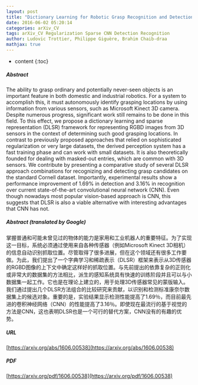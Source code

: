 ```yaml
---
layout: post
title: "Dictionary Learning for Robotic Grasp Recognition and Detection"
date: 2016-06-02 05:20:14
categories: arXiv_CV
tags: arXiv_CV Regularization Sparse CNN Detection Recognition
author: Ludovic Trottier, Philippe Giguère, Brahim Chaib-draa
mathjax: true
---
```


* content
{:toc}

##### Abstract
The ability to grasp ordinary and potentially never-seen objects is an important feature in both domestic and industrial robotics. For a system to accomplish this, it must autonomously identify grasping locations by using information from various sensors, such as Microsoft Kinect 3D camera. Despite numerous progress, significant work still remains to be done in this field. To this effect, we propose a dictionary learning and sparse representation (DLSR) framework for representing RGBD images from 3D sensors in the context of determining such good grasping locations. In contrast to previously proposed approaches that relied on sophisticated regularization or very large datasets, the derived perception system has a fast training phase and can work with small datasets. It is also theoretically founded for dealing with masked-out entries, which are common with 3D sensors. We contribute by presenting a comparative study of several DLSR approach combinations for recognizing and detecting grasp candidates on the standard Cornell dataset. Importantly, experimental results show a performance improvement of 1.69% in detection and 3.16% in recognition over current state-of-the-art convolutional neural network (CNN). Even though nowadays most popular vision-based approach is CNN, this suggests that DLSR is also a viable alternative with interesting advantages that CNN has not.

##### Abstract (translated by Google)
掌握普通和可能未曾见过的物体的能力是家用和工业机器人的重要特征。为了实现这一目标，系统必须通过使用来自各种传感器（例如Microsoft Kinect 3D相机）的信息自动识别抓取位置。尽管取得了很多进展，但在这个领域还有很多工作要做。为此，我们提出了一个字典学习和稀疏表示（DLSR）框架来表示从3D传感器的RGBD图像的上下文中确定这样好的抓取位置。与先前提出的依靠复杂的正则化或非常大的数据集的方法相比，派生的感知系统具有快速的训练阶段并且可以与小数据集一起工作。它也是在理论上建立的，用于处理3D传感器常见的蒙版输入。我们通过提出几个DLSR方法组合的比较研究来贡献，以识别和检测标准康奈尔数据集上的候选对象。重要的是，实验结果显示检测性能提高了1.69％，而目前最先进的卷积神经网络（CNN）的性能提高了3.16％。即使现在最流行的基于视觉的方法是CNN，这也表明DLSR也是一个可行的替代方案，CNN没有的有趣的优势。

##### URL
[https://arxiv.org/abs/1606.00538](https://arxiv.org/abs/1606.00538)

##### PDF
[https://arxiv.org/pdf/1606.00538](https://arxiv.org/pdf/1606.00538)

